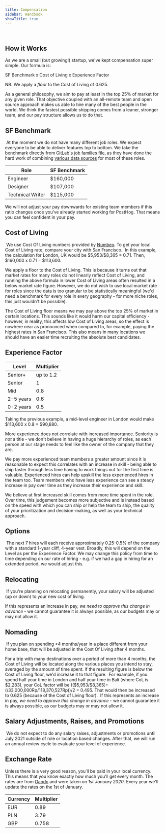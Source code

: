 ```yaml
---
title: Compensation
sidebar: Handbook
showTitle: true
---
```

​
## How it Works

As we are a small (but growing!) startup, we've kept compensation super simple. Our formula is:

SF Benchmark x Cost of Living x Experience Factor

NB. We apply a _floor_ to the Cost of Living of 0.625.

As a general philosophy, we aim to pay at least in the top 25% of market for any given role. That objective coupled with an all-remote team and open source approach makes us able to hire many of the best people in the world. We think the fastest possible shipping comes from a leaner, stronger team, and our pay structure allows us to do that.

## SF Benchmark
​
At the moment we do not have many different job roles. We expect everyone to be able to deliver features top to bottom. We take the benchmark directly from [GitLab's job families file](https://gitlab.com/gitlab-com/www-gitlab-com/blob/master/data/job_families.yml), as they have done the hard work of combining [various data sources](https://about.gitlab.com/handbook/total-rewards/compensation/compensation-calculator/#sf-benchmark) for most of these roles.

| Role | SF Benchmark |
| --- | --- |
| Engineer | \$160,000 |
| Designer | \$107,000 |
| Technical Writer | \$115,000 |

We will not adjust your pay downwards for existing team members if this ratio changes once you've already started working for PostHog. That means you can feel confident in your pay.

## Cost of Living
​
We use Cost Of Living numbers provided by [Numbeo](https://www.numbeo.com/cost-of-living/in/San-Francisco). To get your local Cost of Living rate, compare your city with San Francisco.
​
In this example, the calculation for London, UK would be \$5,953/\$8,365 = 0.71. Then, \$160,000 x 0.71 = \$113,600.

We apply a floor to the Cost of Living. This is because it turns out that market rates for many roles do not linearly reflect Cost of Living, and running the above formula in lower Cost of Living areas often resulted in a below market rate figure. However, we do not wish to use local market rate for roles since the data is too granular to be statistically meaningful (we'd need a benchmark for every role in every geography - for more niche roles, this just wouldn't be possible).

The Cost of Living floor means we may pay above the top 25% of market in certain locations. This sounds like it would harm our capital efficiency - however, in reality, this affects low Cost of Living areas, so the effect is nowhere near as pronounced when compared to, for example, paying the highest rates in San Francisco. This also means in many locations we should have an easier time recruiting the absolute best candidates.
​
## Experience Factor

| Level | Multiplier |
| --- | --- |
| Senior+ | up to 1.2 |
| Senior | 1 |
| Mid | 0.8 |
| 2-5 years | 0.6 |
| 0-2 years | 0.5 |

Taking the previous example, a mid-level engineer in London would make \$113,600 x 0.8 = \$90,880.  

More experience does not correlate with increased importance. Seniority is *not* a title - we don't believe in having a huge hierarchy of roles, as each person at our stage needs to feel like the owner of the company that they are.

We pay more experienced team members a greater amount since it is reasonable to expect this correlates with an increase in skill - being able to ship faster through less time having to work things out for the first time is valuable. Experienced hires can help upskill the less experienced hires in the team too. Team members who have less experience can see a steady increase in pay over time as they increase their experience and skill.

We believe at first increased skill comes from more time spent in the role. Over time, this judgement becomes more subjective and is instead based on the speed with which you can ship or help the team to ship, the quality of your prioritization and decision-making, as well as your technical approach. 

## Options
​
The next 7 hires will each receive approximately 0.25-0.5% of the company with a standard 1-year cliff, 4-year vest. Broadly, this will depend on the Level as per the Experience Factor. We may change this policy from time to time depending on our rate of hiring - e.g. if we had a gap in hiring for an extended period, we would adjust this.
​
## Relocating
​
If you're planning on relocating permanently, your salary will be adjusted (up or down) to your new cost of living.

If this represents an increase in pay, _we need to approve this change in advance_ - we cannot guarantee it is always possible, as our budgets may or may not allow it.
​
## Nomading
​
If you plan on spending >4 months/year in a place different from your home base, that will be adjusted in the Cost Of Living after 4 months.

For a trip with many destinations over a period of more than 4 months, the Cost of Living will be located along the various places you intend to stay, averaged by the amount of time spent. If the resulting figure is below the Cost of Living floor, we'd increase it to that figure.
​
For example, if you spend half your time in London and half your time in Bali (where CoL is \$2,283), your CoL factor will be ((\$5,953/\$8,365)+(\33,000,000Rp/118,370,527Rp))/2 = 0.495. That would then be increased to 0.625 (because of the Cost of Living floor).
​
If this represents an increase in pay, _we need to approve this change in advance_ - we cannot guarantee it is always possible, as our budgets may or may not allow it.

## Salary Adjustments, Raises, and Promotions
​
We do not expect to do any salary raises, adjustments or promotions until July 2021 outside of role or location based changes. After that, we will run an annual review cycle to evaluate your level of experience.

## Exchange Rate

Unless there is a very good reason, you'll be paid in your local currency. This means that you know exactly how much you'll get every month. The rates are from [Oando](https://www1.oanda.com/currency/converter/) and were taken on *1st January 2020*. Every year we'll update the rates on the 1st of January.

<span class="table-borders">

| Currency | Multiplier |
| --- | --- |
| EUR | 0.89 |
| PLN | 3.79 |
| GBP | 0.758 |

</span>
